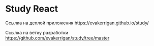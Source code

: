 # Study React

Ссылка на деплой приложения https://evakerrigan.github.io/study/

Ссылка на ветку разработки https://github.com/evakerrigan/study/tree/master


